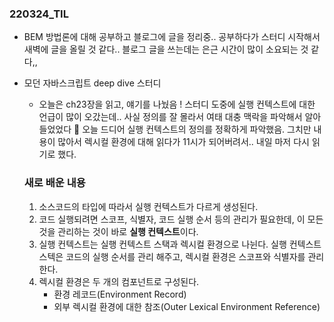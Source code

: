 ### 220324_TIL

- BEM 방법론에 대해 공부하고 블로그에 글을 정리중.. 공부하다가 스터디 시작해서 새벽에 글을 올릴 것 같다.. 블로그 글을 쓰는데는 은근 시간이 많이 소요되는 것 같다,,
- 모던 자바스크립트 deep dive 스터디

  - 오늘은 ch23장을 읽고, 얘기를 나눴음 ! 스터디 도중에 실행 컨텍스트에 대한 언급이 많이 오갔는데.. 사실 정의를 잘 몰라서 여태 대충 맥락을 파악해서 알아들었었다 🥲 오늘 드디어 실행 컨텍스트의 정의를 정확하게 파악했음. 그치만 내용이 많아서 렉시컬 환경에 대해 읽다가 11시가 되어버려서.. 내일 마저 다시 읽기로 했다.

  ### 새로 배운 내용

  1. 소스코드의 타입에 따라서 실행 컨텍스트가 다르게 생성된다.
  2. 코드 실행되려면 스코프, 식별자, 코드 실행 순서 등의 관리가 필요한데, 이 모든 것을 관리하는 것이 바로 **실행 컨텍스트**이다.
  3. 실행 컨텍스트는 실행 컨텍스트 스택과 렉시컬 환경으로 나뉜다. 실행 컨텍스트 스텍은 코드의 실행 순서를 관리 해주고, 렉시컬 환경은 스코프와 식별자를 관리한다.
  4. 렉시컬 환경은 두 개의 컴포넌트로 구성된다.
     - 환경 레코드(Environment Record)
     - 외부 렉시컬 환경에 대한 참조(Outer Lexical Environment Reference)

